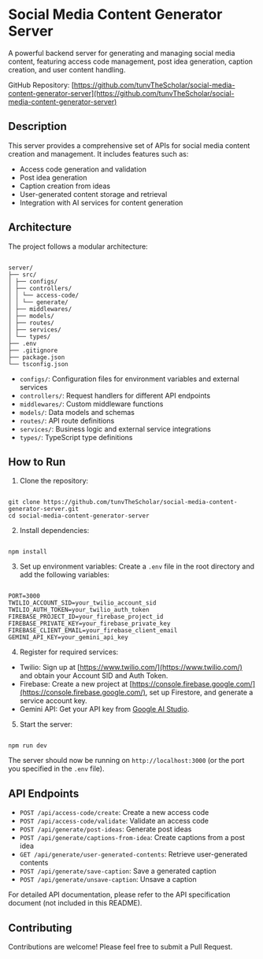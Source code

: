 # Social Media Content Generator Server

A powerful backend server for generating and managing social media content, featuring access code management, post idea generation, caption creation, and user content handling.

GitHub Repository: [https://github.com/tunvTheScholar/social-media-content-generator-server](https://github.com/tunvTheScholar/social-media-content-generator-server)

## Description

This server provides a comprehensive set of APIs for social media content creation and management. It includes features such as:

- Access code generation and validation
- Post idea generation
- Caption creation from ideas
- User-generated content storage and retrieval
- Integration with AI services for content generation

## Architecture

The project follows a modular architecture:

```

server/
├── src/
│ ├── configs/
│ ├── controllers/
│ │ └── access-code/
│ │ └── generate/
│ ├── middlewares/
│ ├── models/
│ ├── routes/
│ ├── services/
│ └── types/
├── .env
├── .gitignore
├── package.json
└── tsconfig.json

```

- `configs/`: Configuration files for environment variables and external services
- `controllers/`: Request handlers for different API endpoints
- `middlewares/`: Custom middleware functions
- `models/`: Data models and schemas
- `routes/`: API route definitions
- `services/`: Business logic and external service integrations
- `types/`: TypeScript type definitions

## How to Run

1. Clone the repository:

```

git clone https://github.com/tunvTheScholar/social-media-content-generator-server.git
cd social-media-content-generator-server

```

2. Install dependencies:

```

npm install

```

3. Set up environment variables:
   Create a `.env` file in the root directory and add the following variables:

```

PORT=3000
TWILIO_ACCOUNT_SID=your_twilio_account_sid
TWILIO_AUTH_TOKEN=your_twilio_auth_token
FIREBASE_PROJECT_ID=your_firebase_project_id
FIREBASE_PRIVATE_KEY=your_firebase_private_key
FIREBASE_CLIENT_EMAIL=your_firebase_client_email
GEMINI_API_KEY=your_gemini_api_key

```

4. Register for required services:

- Twilio: Sign up at [https://www.twilio.com/](https://www.twilio.com/) and obtain your Account SID and Auth Token.
- Firebase: Create a new project at [https://console.firebase.google.com/](https://console.firebase.google.com/), set up Firestore, and generate a service account key.
- Gemini API: Get your API key from [Google AI Studio](https://makersuite.google.com/app/apikey).

5. Start the server:

```

npm run dev

```

The server should now be running on `http://localhost:3000` (or the port you specified in the `.env` file).

## API Endpoints

- `POST /api/access-code/create`: Create a new access code
- `POST /api/access-code/validate`: Validate an access code
- `POST /api/generate/post-ideas`: Generate post ideas
- `POST /api/generate/captions-from-idea`: Create captions from a post idea
- `GET /api/generate/user-generated-contents`: Retrieve user-generated contents
- `POST /api/generate/save-caption`: Save a generated caption
- `POST /api/generate/unsave-caption`: Unsave a caption

For detailed API documentation, please refer to the API specification document (not included in this README).

## Contributing

Contributions are welcome! Please feel free to submit a Pull Request.
